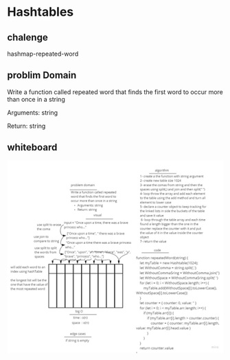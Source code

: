# Hashtables

## chalenge 

 hashmap-repeated-word

## problim Domain

Write a function called repeated word that finds the first word to occur more than once in a string

Arguments: string

Return: string

## whiteboard 

![rebeated word](hash-repeated-word.jpg)

